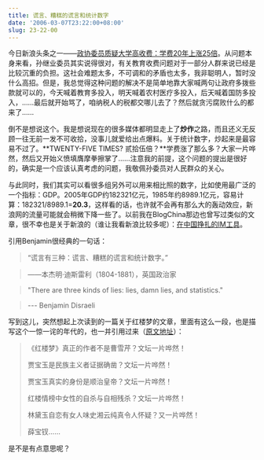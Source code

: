 ```yaml
---
title: 谎言、糟糕的谎言和统计数字
date: '2006-03-07T23:22:00+08:00'
slug: 23-22-00
---
```


今日新浪头条之一——[政协委员质疑大学高收费：学费20年上涨25倍](http://news.sina.com.cn/c/2006-03-07/10398381642s.shtml)。从问题本身来看，孙继业委员其实说得很对，有关教育收费问题对于一部分人群来说已经是比较沉重的负担。这社会难题太多，不可调和的矛盾也太多，我非聪明人，暂时没什么高招。但是，我总觉得这种问题的解决不是简单地靠大家喊两句让政府多拨些款就可以的，今天喊着教育多投入，明天喊着农村医疗多投入，后天喊着国防多投入，……最后就开始骂了，咱纳税人的税都交哪儿去了？然后就贪污腐败什么的都来了……

倒不是想说这个。我是想说现在的很多媒体都明显走上了**炒作**之路，而且还义无反顾一往无前一发不可收拾，没事儿就爱给出点爆料。关于统计数字，炒起来是最容易不过了。**TWENTY-FIVE TIMES? 贰拾伍倍？**学费涨了那么多？大家一片哗然，然后又开始义愤填膺摩拳擦掌了……注意我的前提，这个问题的提出是很好的，确实是一个应该认真考虑的问题，我敬佩孙委员对人民群众的关心。

与此同时，我们其实可以看很多组另外可以用来相比照的数字，比如使用最广泛的一个指标：GDP。2005年GDP约182321亿元，1985年约8989.1亿元，容易计算：182321/8989.1=**20.3**，这样看的话，也许就不会再有那么大的轰动效应，新浪网的流量可能就会稍微下降一些了。以前我在BlogChina那边也曾写过类似的文章，很不幸也是关于新浪的（谁让我看新浪比较多呢）：[在中国挣扎的IM工具](/cn/2005/08/im-in-china/)。

引用Benjamin很经典的一句话：

> “谎言有三种：谎言、糟糕的谎言和统计数字。”

> ——本杰明·迪斯雷利（1804-1881），英国政治家

<!-- -->

> "There are three kinds of lies: lies, damn lies, and statistics."

> --- Benjamin Disraeli

写到这儿，突然想起上次读到的一篇关于红楼梦的文章，里面有这么一段，也是描写这个一惊一诧的年代的，也一并引用过来（[原文地址](http://blogteam.bokee.com/viewdiary.10106573.html)）：

> 《红楼梦》真正的作者不是曹雪芹？文坛一片哗然！ 
> 
> 贾宝玉是民族主义者证据确凿？文坛一片哗然！ 
> 
> 贾宝玉真实的身份是顺治皇帝？文坛一片哗然！ 
> 
> 红楼情榜中女性的自杀与自相残杀？文坛一片哗然！ 
> 
> 林黛玉自恋有女人味史湘云纯真令人怀疑？又一片哗然！ 
> 
> 薛宝钗……

是不是有点意思呢？
